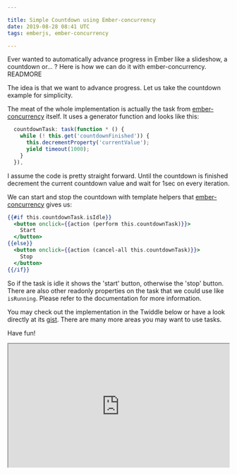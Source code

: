 ```yaml
---

title: Simple Countdown using Ember-concurrency
date: 2019-08-28 08:41 UTC
tags: emberjs, ember-concurrency

---
```


Ever wanted to automatically advance progress in Ember like a slideshow, a countdown or... ? Here is how we can do it with ember-concurrency. READMORE

The idea is that we want to advance progress. Let us take the countdown example for simplicity.

The meat of the whole implementation is actually the task from [ember-concurrency](http://ember-concurrency.com) itself. It uses a generator function and looks like this:

```javascript
  countdownTask: task(function * () {
    while (! this.get('countdownFinished')) {
      this.decrementProperty('currentValue');
      yield timeout(1000);
    }
  }),
```

I assume the code is pretty straight forward. Until the countdown is finished decrement the current countdown value and wait for 1sec on every iteration.

We can start and stop the countdown with template helpers that [ember-concurrency](http://ember-concurrency.com) gives us:

```handlebars
{{#if this.countdownTask.isIdle}}
  <button onclick={{action (perform this.countdownTask)}}>
    Start
  </button>
{{else}}
  <button onclick={{action (cancel-all this.countdownTask)}}>
    Stop
  </button>
{{/if}}
```

So if the task is idle it shows the 'start' button, otherwise the 'stop' button. There are also other readonly properties on the task that we could use like `isRunning`.
Please refer to the documentation for more information.

You may check out the implementation in the Twiddle below or have a look directly at its [gist](https://gist.github.com/deepflame/7cfecd6b7dc80cede294e220adc626ff).
There are many more areas you may want to use tasks.

Have fun!


<div style="position: relative; height: 0px; overflow: hidden; max-width: 100%; padding-bottom: 56.25%;"><iframe src="https://ember-twiddle.com/7cfecd6b7dc80cede294e220adc626ff?fullScreen=true" style="position: absolute; top: 0px; left: 0px; width: 100%; height: 100%;"></iframe></div>
